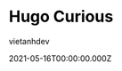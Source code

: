 ---
title: Hugo Curious
github: https://github.com/vietanhdev/hugo-curious
demo: https://hugo-curious.aicurious.io/
author: vietanhdev
date: 2021-05-16T00:00:00.000Z
ssg:
  - Hugo
cms:
  - Markdown
  - NetlifyCMS
css:
  - SCSS
category:
  - Blog
  - Portfolio
description: >-
  A modern and full-featured Hugo theme for personal blog. Blogs, Notes,
  Projects, Contact form, Subscriber form, Comments...
draft: true
publish_date: '2021-04-24T16:03:04Z'
update_date: '2021-12-25T05:30:21Z'
github_star: 20
github_fork: 16
---